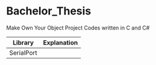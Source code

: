 # Bachelor_Thesis
Make Own Your Object Project Codes written in C and C#

| Library  | Explanation |
| ------------- | ------------- |
| SerialPort
